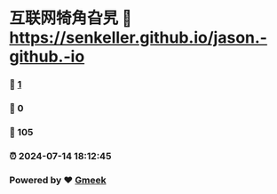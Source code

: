 # 互联网犄角旮旯 :link: https://senkeller.github.io/jason.-github.-io 
### :page_facing_up: [1](https://senkeller.github.io/jason.-github.-io/tag.html) 
### :speech_balloon: 0 
### :hibiscus: 105 
### :alarm_clock: 2024-07-14 18:12:45 
### Powered by :heart: [Gmeek](https://github.com/Meekdai/Gmeek)
